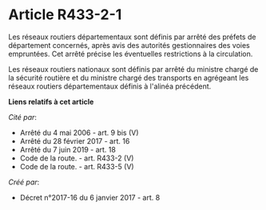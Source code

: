 # Article R433-2-1

Les réseaux routiers départementaux sont définis par arrêté des préfets de département concernés, après avis des autorités
gestionnaires des voies empruntées. Cet arrêté précise les éventuelles restrictions à la circulation. 

Les réseaux routiers nationaux sont définis par arrêté du ministre chargé de la sécurité routière et du ministre chargé des
transports en agrégeant les réseaux routiers départementaux définis à l'alinéa précédent.

**Liens relatifs à cet article**

_Cité par_:

  - Arrêté du 4 mai 2006 - art. 9 bis (V)
  - Arrêté du 28 février 2017 - art. 16
  - Arrêté du 7 juin 2019 - art. 18
  - Code de la route. - art. R433-2 (V)
  - Code de la route. - art. R433-5 (V)

_Créé par_:

  - Décret n°2017-16 du 6 janvier 2017 - art. 8
